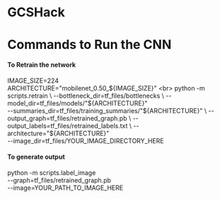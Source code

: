 # GCSHack

# Commands to Run the CNN
#### To Retrain the network <br>
IMAGE_SIZE=224 <br>
ARCHITECTURE="mobilenet_0.50_${IMAGE_SIZE}" <br>
python -m scripts.retrain \
  --bottleneck_dir=tf_files/bottlenecks \
  --model_dir=tf_files/models/"${ARCHITECTURE}" \
  --summaries_dir=tf_files/training_summaries/"${ARCHITECTURE}" \
  --output_graph=tf_files/retrained_graph.pb \
  --output_labels=tf_files/retrained_labels.txt \
  --architecture="${ARCHITECTURE}" \
  --image_dir=tf_files/YOUR_IMAGE_DIRECTORY_HERE <br>
  
#### To generate output <br>
python -m scripts.label_image \
    --graph=tf_files/retrained_graph.pb  \
    --image=YOUR_PATH_TO_IMAGE_HERE
